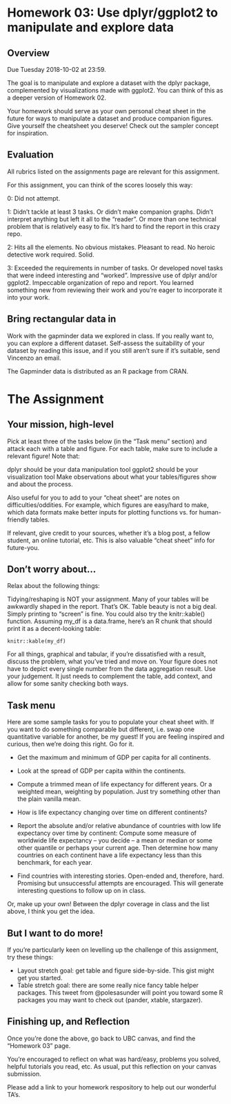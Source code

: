 # Homework 03: Use dplyr/ggplot2 to manipulate and explore data
## Overview
Due Tuesday 2018-10-02 at 23:59.

The goal is to manipulate and explore a dataset with the dplyr package, complemented by visualizations made with ggplot2. You can think of this as a deeper version of Homework 02.

Your homework should serve as your own personal cheat sheet in the future for ways to manipulate a dataset and produce companion figures. Give yourself the cheatsheet you deserve! Check out the sampler concept for inspiration.

## Evaluation
All rubrics listed on the assignments page are relevant for this assignment.

For this assignment, you can think of the scores loosely this way:

0: Did not attempt.

1: Didn’t tackle at least 3 tasks. Or didn’t make companion graphs. Didn’t interpret anything but left it all to the “reader”. Or more than one technical problem that is relatively easy to fix. It’s hard to find the report in this crazy repo.

2: Hits all the elements. No obvious mistakes. Pleasant to read. No heroic detective work required. Solid.

3: Exceeded the requirements in number of tasks. Or developed novel tasks that were indeed interesting and “worked”. Impressive use of dplyr and/or ggplot2. Impeccable organization of repo and report. You learned something new from reviewing their work and you’re eager to incorporate it into your work.

## Bring rectangular data in
Work with the gapminder data we explored in class. If you really want to, you can explore a different dataset. Self-assess the suitability of your dataset by reading this issue, and if you still aren’t sure if it’s suitable, send Vincenzo an email.

The Gapminder data is distributed as an R package from CRAN.

# The Assignment
## Your mission, high-level
Pick at least three of the tasks below (in the “Task menu” section) and attack each with a table and figure. For each table, make sure to include a relevant figure! Note that:

dplyr should be your data manipulation tool
ggplot2 should be your visualization tool
Make observations about what your tables/figures show and about the process.

Also useful for you to add to your “cheat sheet” are notes on difficulties/oddities. For example, which figures are easy/hard to make, which data formats make better inputs for plotting functions vs. for human-friendly tables.

If relevant, give credit to your sources, whether it’s a blog post, a fellow student, an online tutorial, etc. This is also valuable “cheat sheet” info for future-you.

## Don’t worry about…
Relax about the following things:

Tidying/reshaping is NOT your assignment. Many of your tables will be awkwardly shaped in the report. That’s OK.
Table beauty is not a big deal. Simply printing to “screen” is fine. You could also try the knitr::kable() function. Assuming my_df is a data.frame, here’s an R chunk that should print it as a decent-looking table:
```{r results = 'asis'}
knitr::kable(my_df)
```
For all things, graphical and tabular, if you’re dissatisfied with a result, discuss the problem, what you’ve tried and move on.
Your figure does not have to depict every single number from the data aggregation result. Use your judgement. It just needs to complement the table, add context, and allow for some sanity checking both ways.

## Task menu
Here are some sample tasks for you to populate your cheat sheet with. If you want to do something comparable but different, i.e. swap one quantitative variable for another, be my guest! If you are feeling inspired and curious, then we’re doing this right. Go for it.

- Get the maximum and minimum of GDP per capita for all continents.

- Look at the spread of GDP per capita within the continents.

- Compute a trimmed mean of life expectancy for different years. Or a weighted mean, weighting by population. Just try something other than the plain vanilla mean.

- How is life expectancy changing over time on different continents?

- Report the absolute and/or relative abundance of countries with low life expectancy over time by continent: Compute some measure of worldwide life expectancy – you decide – a mean or median or some other quantile or perhaps your current age. Then determine how many countries on each continent have a life expectancy less than this benchmark, for each year.

- Find countries with interesting stories. Open-ended and, therefore, hard. Promising but unsuccessful attempts are encouraged. This will generate interesting questions to follow up on in class.

Or, make up your own! Between the dplyr coverage in class and the list above, I think you get the idea.

## But I want to do more!
If you’re particularly keen on levelling up the challenge of this assignment, try these things:

- Layout stretch goal: get table and figure side-by-side. This gist might get you started.
- Table stretch goal: there are some really nice fancy table helper packages. This tweet from @polesasunder will point you toward some R packages you may want to check out (pander, xtable, stargazer).

## Finishing up, and Reflection
Once you’re done the above, go back to UBC canvas, and find the “Homework 03” page.

You’re encouraged to reflect on what was hard/easy, problems you solved, helpful tutorials you read, etc. As usual, put this reflection on your canvas submission.

Please add a link to your homework respository to help out our wonderful TA’s.
